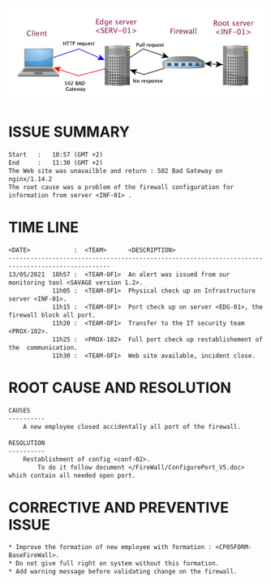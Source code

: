 ![alt text](./Image/Client_IMG1.png)
# ISSUE SUMMARY
    Start   :   10:57 (GMT +2) 
    End     :   11:30 (GMT +2)
    The Web site was unavailble and return : 502 Bad Gateway on nginx/1.14.2
    The root cause was a problem of the firewall configuration for information from server <INF-01> .

# TIME LINE
    <DATE>            :  <TEAM>      <DESCRIPTION>
    --------------------------------------------------------------------------------------------------
    13/05/2021  10h57 :  <TEAM-OF1>  An alert was issued from our monitoring tool <SAVAGE version 1.2>.  
                11h05 :  <TEAM-OF1>  Physical check up on Infrastructure server <INF-01>.  
                11h15 :  <TEAM-OF1>  Port check up on server <EDG-01>, the firewall block all port.  
                11h20 :  <TEAM-OF1>  Transfer to the IT security team <PROX-102>.  
                11h25 :  <PROX-102>  Full port check up restablishement of the  communication.  
                11h30 :  <TEAM-OF1>  Web site available, incident close.  
# ROOT CAUSE AND RESOLUTION
    CAUSES
    ----------
        A new employee closed accidentally all port of the firewall.
    
    RESOLUTION
    ----------
        Restablishment of config <conf-02>.  
            To do it follow document </FireWall/ConfigurePort_V5.doc> which contain all needed open port.  
# CORRECTIVE AND PREVENTIVE ISSUE
    * Improve the formation of new employee with formation : <CP05FORM-BaseFireWall>.
    * Do not give full right on system without this formation.
    * Add warning message before validating change on the firewall.

